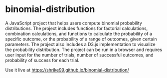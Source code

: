 # binomial-distribution

A JavaScript project that helps users compute binomial probability distributions. The project includes functions for factorial calculations, combination calculations, and functions to calculate the probability of a specific outcome, or the probability of a range of outcomes, given certain parameters. The project also includes a D3.js implementation to visualize the probability distribution. The project can be run in a browser and requires user input for the number of trials, number of successful outcomes, and probability of success for each trial.

Use it live at https://shrike99.github.io/binomial-distribution/
